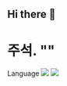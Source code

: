## Hi there 👋
# 주석. "<!-- -->"

<!-- <img src="https://img.shields.io/badge/공식_명칭-공식_색상_코드?style=flat-square&logo=공식_명칭&logoColor=white"/> -->

Language
<img src="https://img.shields.io/badge/cplusplus-#00599C?style=flat-square&logo=cplusplus&logoColor=blue"/>
<img src="https://img.shields.io/badge/C%23-239120?style=flat-square&logo=C%23&logoColor=green"/>

<!--
**ParkMinSung2580/ParkMinSung2580** is a ✨ _special_ ✨ repository because its `README.md` (this file) appears on your GitHub profile.

Here are some ideas to get you started:

- 🔭 I’m currently working on ...
- 🌱 I’m currently learning ...
- 👯 I’m looking to collaborate on ...
- 🤔 I’m looking for help with ...
- 💬 Ask me about ...
- 📫 How to reach me: ...
- 😄 Pronouns: ...
- ⚡ Fun fact: ...
-->
